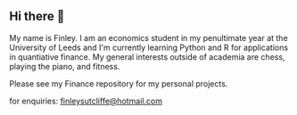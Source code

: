 ## Hi there 👋
My name is Finley. 
I am an economics student in my penultimate year at the University of Leeds and I'm currently learning Python and R for applications in quantiative finance. My general interests outside of academia are chess, playing the piano, and fitness. 

Please see my Finance repository for my personal projects. 

for enquiries: finleysutcliffe@hotmail.com 
